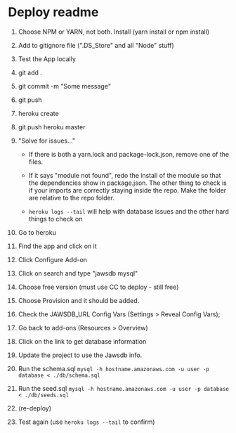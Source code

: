 # Deploy readme

1. Choose NPM or YARN, not both. Install (yarn install or npm install)

2. Add to gitignore file (".DS_Store" and all "Node" stuff)

3. Test the App locally

4. git add .

5. git commit -m "Some message"

6. git push

7. heroku create

8. git push heroku master

9. "Solve for issues..."

    - If there is both a yarn.lock and package-lock.json, remove one of the files.

    - If it says "module not found", redo the install of the module so that the dependencies show in package.json. The other thing to check is if your imports are correctly staying inside the repo. Make the folder are relative to the repo folder.

    - `heroku logs --tail` will help with database issues and the other hard things to check on

10. Go to heroku

11. Find the app and click on it

12. Click Configure Add-on

13. Click on search and type "jawsdb mysql"

14. Choose free version (must use CC to deploy - still free)

15. Choose Provision and it should be added.

16. Check the JAWSDB_URL Config Vars (Settings > Reveal Config Vars);

17. Go back to add-ons (Resources > Overview)

18. Click on the link to get database information

19. Update the project to use the Jawsdb info.

20. Run the schema.sql `mysql -h hostname.amazonaws.com -u user -p database < ./db/schema.sql`

21. Run the seed.sql `mysql -h hostname.amazonaws.com -u user -p database < ./db/seeds.sql`

22. (re-deploy)

23. Test again (use `heroku logs --tail` to confirm)